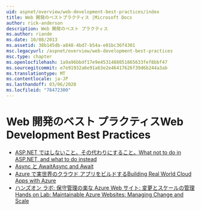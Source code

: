 ```yaml
---
uid: aspnet/overview/web-development-best-practices/index
title: Web 開発のベストプラクティス |Microsoft Docs
author: rick-anderson
description: Web 開発のベスト プラクティス
ms.author: riande
ms.date: 10/08/2013
ms.assetid: 38b145db-a848-4bd7-b54a-e01bc36f4301
msc.legacyurl: /aspnet/overview/web-development-best-practices
msc.type: chapter
ms.openlocfilehash: 1a9a96bbdf17e9e4531488051865633fef8bbf47
ms.sourcegitcommit: e7e91932a6e91a63e2e46417626f39d6b244a3ab
ms.translationtype: MT
ms.contentlocale: ja-JP
ms.lasthandoff: 03/06/2020
ms.locfileid: "78472300"
---
```

# <a name="web-development-best-practices"></a><span data-ttu-id="6d897-103">Web 開発のベスト プラクティス</span><span class="sxs-lookup"><span data-stu-id="6d897-103">Web Development Best Practices</span></span>

- [<span data-ttu-id="6d897-104">ASP.NET ではしないこと。その代わりにすること。</span><span class="sxs-lookup"><span data-stu-id="6d897-104">What not to do in ASP.NET, and what to do instead</span></span>](what-not-to-do-in-aspnet-and-what-to-do-instead.md)
- [<span data-ttu-id="6d897-105">Async と Await</span><span class="sxs-lookup"><span data-stu-id="6d897-105">Async and Await</span></span>](async-and-await.md)
- [<span data-ttu-id="6d897-106">Azure で実世界のクラウド アプリをビルドする</span><span class="sxs-lookup"><span data-stu-id="6d897-106">Building Real World Cloud Apps with Azure</span></span>](../developing-apps-with-windows-azure/building-real-world-cloud-apps-with-windows-azure/index.md)
- [<span data-ttu-id="6d897-107">ハンズオン ラボ: 保守管理の楽な Azure Web サイト: 変更とスケールの管理</span><span class="sxs-lookup"><span data-stu-id="6d897-107">Hands on Lab: Maintainable Azure Websites: Managing Change and Scale</span></span>](../developing-apps-with-windows-azure/maintainable-azure-websites-managing-change-and-scale.md)
